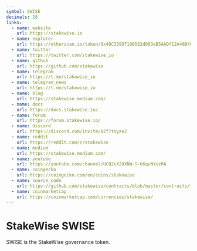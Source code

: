 ```yaml
---
symbol: SWISE
decimals: 18
links:
  - name: website
    url: https://stakewise.io
  - name: explorer
    url: https://etherscan.io/token/0x48C3399719B582dD63eB5AADf12A40B4C3f52FA2
  - name: twitter
    url: https://twitter.com/stakewise_io
  - name: github
    url: https://github.com/stakewise
  - name: telegram
    url: https://t.me/stakewise_io
  - name: telegram_news
    url: https://t.me/stakewise_io
  - name: blog
    url: https://stakewise.medium.com/
  - name: docs
    url: https://docs.stakewise.io/
  - name: forum
    url: https://forum.stakewise.io/
  - name: discord
    url: https://discord.com/invite/8Zf7tKyXeZ
  - name: reddit
    url: https://reddit.com/r/stakewise
  - name: medium
    url: https://stakewise.medium.com/
  - name: youtube
    url: https://youtube.com/channel/UCQ2cX28XNW-S-66quNYxzRA
  - name: coingecko
    url: https://coingecko.com/en/coins/stakewise
  - name: source_code
    url: https://github.com/stakewise/contracts/blob/master/contracts/tokens/StakeWiseToken.sol
  - name: coinmarketcap
    url: https://coinmarketcap.com/currencies/stakewise/
---
```


# StakeWise SWISE

SWISE is the StakeWise governance token.
